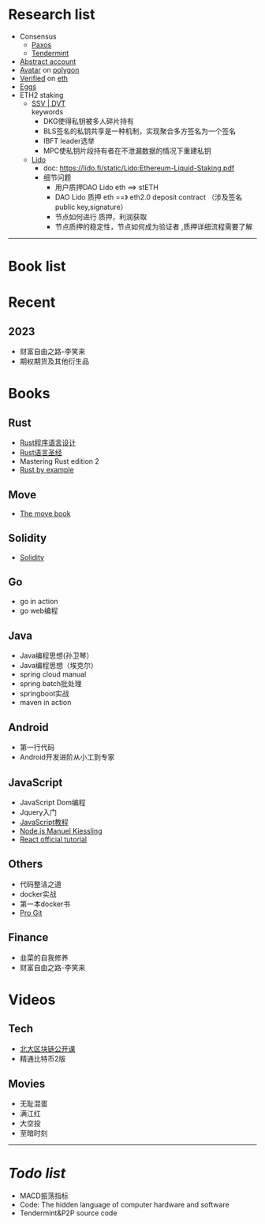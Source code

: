 # Research list

- Consensus
    - [Paxos](./paxos)
    - [Tendermint](https://docs.tendermint.com/v0.34/introduction/quick-start.html)
- [Abstract account](./abstract-account)
- [Avatar](https://dgfavatar.com)
  on [polygon](https://polygonscan.com/address/0xC7728354f9fe0e43514B1227162D5B0E40FaD410#code)
- [Verified](https://verified.dievardump.com/)
  on [eth](https://etherscan.io/address/0x12182ec38eaa830be66da70da671e1108b3b9820#code)
- [Eggs](./eggs)
- ETH2 staking
    - [SSV | DVT](https://jason.mirror.xyz/lSdTXV0XsrwzVVRG5gLkBEI-SJCS-7hoFU5gU8znYQ4)   
      keywords
        - DKG使得私钥被多人碎片持有
        - BLS签名的私钥共享是一种机制，实现聚合多方签名为一个签名
        - IBFT leader选举
        - MPC使私钥片段持有者在不泄漏数据的情况下重建私钥
    - [Lido](https://jason.mirror.xyz/63AF64V2tyjJjXXZD7GaPkpdSXGeKcQ5RozUdq2irZU)
        - doc: https://lido.fi/static/Lido:Ethereum-Liquid-Staking.pdf
        - 细节问题
            - 用户质押DAO Lido eth ==> stETH
            - DAO Lido 质押 eth ==》 eth2.0 deposit contract （涉及签名public key,signature）
            - 节点如何进行 质押，利润获取
            - 节点质押的稳定性，节点如何成为验证者 ,质押详细流程需要了解

--- 

# Book list

# Recent

## 2023

- 财富自由之路-李笑来
- 期权期货及其他衍生品

# Books

## Rust

- [Rust程序语言设计](https://rustwiki.org/zh-CN/book/)
- [Rust语言圣经](https://course.rs/about-book.html)
- Mastering Rust edition 2
- [Rust by example](https://doc.rust-lang.org/stable/rust-by-example/index.html)

## Move

- [The move book](https://move-language.github.io/move/)

## Solidity

- [Solidity](https://solidity-cn.readthedocs.io/zh/develop/index.html)

## Go

- go in action
- go web编程

## Java

- Java编程思想(孙卫琴）
- Java编程思想（埃克尔）
- spring cloud manual
- spring batch批处理
- springboot实战
- maven in action

## Android

- 第一行代码
- Android开发进阶从小工到专家

## JavaScript

- JavaScript Dom编程
- Jquery入门
- [JavaScript教程](https://wangdoc.com/javascript/basic/introduction.html)
- [Node.js  Manuel Kiessling](https://www.nodebeginner.org/index-zh-cn.html#event-driven-callbacks)
- [React official tutorial](https://reactjs.org/tutorial/tutorial.html)

## Others

- 代码整洁之道
- docker实战
- 第一本docker书
- [Pro Git](http://iissnan.com/progit/html/zh/ch1_0.html)

## Finance

- 韭菜的自我修养
- 财富自由之路-李笑来

# Videos

## Tech

- [北大区块链公开课](https://www.bilibili.com/video/BV1Vt411X7JF?p=5&spm_id_from=pageDriver)
- 精通比特币2版

## Movies

- 无耻混蛋
- 满江红
- 大空投
- 至暗时刻

--- 

# _Todo list_

- MACD振荡指标
- Code: The hidden language of computer hardware and software
- Tendermint&P2P source code 

